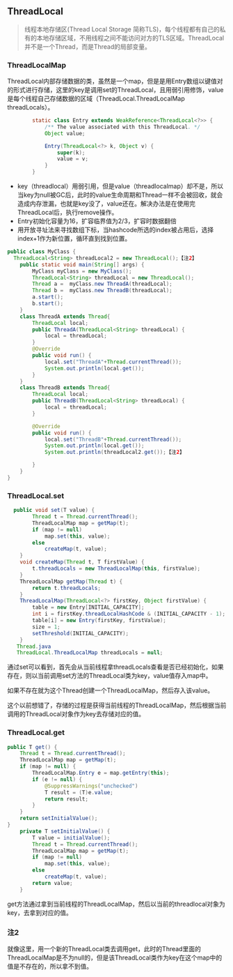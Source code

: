 ## ThreadLocal

> 线程本地存储区(Thread Local Storage 简称TLS)，每个线程都有自己的私有的本地存储区域，不用线程之间不能访问对方的TLS区域。ThreadLocal并不是一个Thread，而是Thread的局部变量。

### ThreadLocalMap

ThreadLocal内部存储数据的类，虽然是一个map，但是是用Entry数组以键值对的形式进行存储，这里的key是调用set的ThreadLocal，且用弱引用修饰，value是每个线程自己存储数据的区域（ThreadLocal.ThreadLocalMap threadLocals）。

```java
        static class Entry extends WeakReference<ThreadLocal<?>> {
            /** The value associated with this ThreadLocal. */
            Object value;

            Entry(ThreadLocal<?> k, Object v) {
                super(k);
                value = v;
            }
        }
```

- key（threadlocal）用弱引用，但是value（threadlocalmap）却不是，所以当key为null被GC后，此时的value生命周期和Thread一样不会被回收，就会造成内存泄漏，也就是key没了，value还在。解决办法是在使用完ThreadLocal后，执行remove操作。
- Entry初始化容量为16，扩容临界值为2/3，扩容时数据翻倍
- 用开放寻址法来寻找数组下标，当hashcode所选的index被占用后，选择index+1作为新位置，循环直到找到位置。

```java
public class MyClass {
  ThreadLocal<String> threadLocal2 = new ThreadLocal();【注2】
    public static void main(String[] args) {
        MyClass myClass = new MyClass();
        ThreadLocal<String> threadLocal = new ThreadLocal();
        Thread a =  myClass.new ThreadA(threadLocal);
        Thread b =  myClass.new ThreadB(threadLocal);
        a.start();
        b.start();
    }
    class ThreadA extends Thread{
        ThreadLocal local;
        public ThreadA(ThreadLocal<String> threadLocal) {
            local = threadLocal;
        }
        @Override
        public void run() {
            local.set("ThreadA"+Thread.currentThread());
            System.out.println(local.get());
        }
    }
    class ThreadB extends Thread{
        ThreadLocal local;
        public ThreadB(ThreadLocal<String> threadLocal) {
            local = threadLocal;
        }

        @Override
        public void run() {
            local.set("ThreadB"+Thread.currentThread());
            System.out.println(local.get());
            System.out.println(threadLocal2.get());【注2】

        }
    }
}

```

### ThreadLocal.set

```java
  public void set(T value) {
        Thread t = Thread.currentThread();
        ThreadLocalMap map = getMap(t);
        if (map != null)
            map.set(this, value);
        else
            createMap(t, value);
    }
    void createMap(Thread t, T firstValue) {
        t.threadLocals = new ThreadLocalMap(this, firstValue);
    }
    ThreadLocalMap getMap(Thread t) {
        return t.threadLocals;
    }
    ThreadLocalMap(ThreadLocal<?> firstKey, Object firstValue) {
        table = new Entry[INITIAL_CAPACITY];
        int i = firstKey.threadLocalHashCode & (INITIAL_CAPACITY - 1);
        table[i] = new Entry(firstKey, firstValue);
        size = 1;
        setThreshold(INITIAL_CAPACITY);
    }
   Thread.java 
   ThreadLocal.ThreadLocalMap threadLocals = null;
```

通过set可以看到，首先会从当前线程拿threadLocals查看是否已经初始化，如果存在，则以当前调用set方法的ThreadLocal类为key，value值存入map中。

如果不存在就为这个Thread创建一个ThreadLocalMap，然后存入该value。

这个以前想错了，存储的过程是获得当前线程的ThreadLocalMap，然后根据当前调用的ThreadLocal对象作为key去存储对应的值。

### ThreadLocal.get

```java
public T get() {
    Thread t = Thread.currentThread();
    ThreadLocalMap map = getMap(t);
    if (map != null) {
        ThreadLocalMap.Entry e = map.getEntry(this);
        if (e != null) {
            @SuppressWarnings("unchecked")
            T result = (T)e.value;
            return result;
        }
    }
    return setInitialValue();
}
    private T setInitialValue() {
        T value = initialValue();
        Thread t = Thread.currentThread();
        ThreadLocalMap map = getMap(t);
        if (map != null)
            map.set(this, value);
        else
            createMap(t, value);
        return value;
    }
```

get方法通过拿到当前线程的ThreadLocalMap，然后以当前的threadlocal对象为key，去拿到对应的值。

### 注2

就像这里，用一个新的ThreadLocal类去调用get，此时的Thread里面的ThreadLocalMap是不为null的，但是该ThreadLocal类作为key在这个map中的值是不存在的，所以拿不到值。



